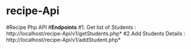 # recipe-Api
#Recipe Php API
#**Endpoints**
#1. Get list of Students : http://localhost/recipe-Api/v1/getStudents.php*
#2.Add Students Details : http://localhost/recipe-Api/v1/addStudent.php*
